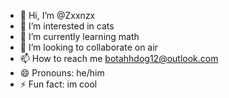 - 👋 Hi, I’m @Zxxnzx
- 👀 I’m interested in cats
- 🌱 I’m currently learning math
- 💞️ I’m looking to collaborate on air
- 📫 How to reach me botahhdog12@outlook.com
- 😄 Pronouns: he/him
- ⚡ Fun fact: im cool

